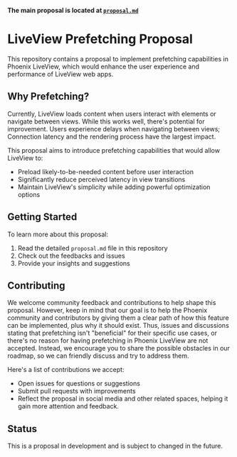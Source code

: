 **The main proposal is located at [`proposal.md`](https://github.com/MatinDevsHere/LiveView-Prefetching/blob/master/proposal.md)**

# LiveView Prefetching Proposal

This repository contains a proposal to implement prefetching capabilities in Phoenix LiveView, which would enhance the user experience and performance of LiveView web apps.

## Why Prefetching?

Currently, LiveView loads content when users interact with elements or navigate between views. While this works well, there's potential for improvement. Users experience delays when navigating between views; Connection latency and the rendering process have the largest impact.

This proposal aims to introduce prefetching capabilities that would allow LiveView to:

- Preload likely-to-be-needed content before user interaction
- Significantly reduce perceived latency in view transitions
- Maintain LiveView's simplicity while adding powerful optimization options

## Getting Started

To learn more about this proposal:

1. Read the detailed `proposal.md` file in this repository
2. Check out the feedbacks and issues
3. Provide your insights and suggestions

## Contributing

We welcome community feedback and contributions to help shape this proposal. However, keep in mind that our goal is to help the Phoenix community and contributors by giving them a clear path of how this feature can be implemented, plus why it should exist. Thus, issues and discussions stating that prefetching isn't "beneficial" for their specific use cases, or there's no reason for having prefetching in Phoenix LiveView are not accepted. Instead, we encourage you to share the possible obstacles in our roadmap, so we can friendly discuss and try to address them.

Here's a list of contributions we accept:

- Open issues for questions or suggestions
- Submit pull requests with improvements
- Reflect the proposal in social media and other related spaces, helping it gain more attention and feedback.

## Status

This is a proposal in development and is subject to changed in the future.
